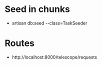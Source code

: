 # Seed in chunks

- artisan db:seed --class=TaskSeeder

# Routes

- http://localhost:8000/telescope/requests